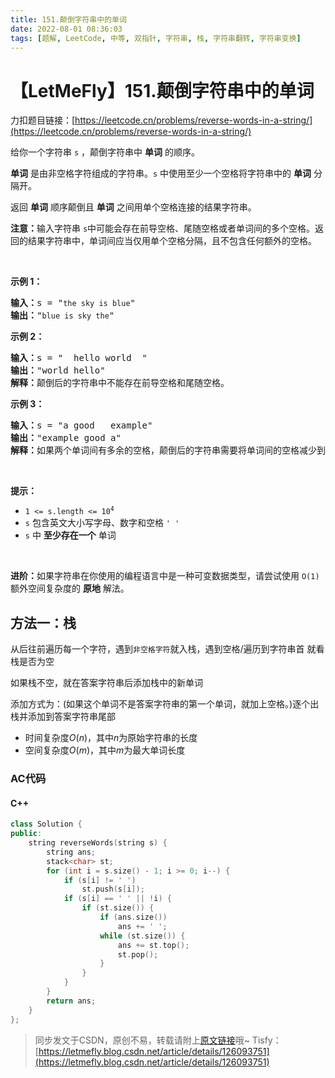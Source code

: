 ```yaml
---
title: 151.颠倒字符串中的单词
date: 2022-08-01 08:36:03
tags: [题解, LeetCode, 中等, 双指针, 字符串, 栈, 字符串翻转, 字符串变换]
---
```


# 【LetMeFly】151.颠倒字符串中的单词

力扣题目链接：[https://leetcode.cn/problems/reverse-words-in-a-string/](https://leetcode.cn/problems/reverse-words-in-a-string/)

<p>给你一个字符串 <code>s</code> ，颠倒字符串中 <strong>单词</strong> 的顺序。</p>

<p><strong>单词</strong> 是由非空格字符组成的字符串。<code>s</code> 中使用至少一个空格将字符串中的 <strong>单词</strong> 分隔开。</p>

<p>返回 <strong>单词</strong> 顺序颠倒且 <strong>单词</strong> 之间用单个空格连接的结果字符串。</p>

<p><strong>注意：</strong>输入字符串 <code>s</code>中可能会存在前导空格、尾随空格或者单词间的多个空格。返回的结果字符串中，单词间应当仅用单个空格分隔，且不包含任何额外的空格。</p>

<p>&nbsp;</p>

<p><strong>示例 1：</strong></p>

<pre>
<strong>输入：</strong>s = "<code>the sky is blue</code>"
<strong>输出：</strong>"<code>blue is sky the</code>"
</pre>

<p><strong>示例 2：</strong></p>

<pre>
<strong>输入：</strong>s = " &nbsp;hello world &nbsp;"
<strong>输出：</strong>"world hello"
<strong>解释：</strong>颠倒后的字符串中不能存在前导空格和尾随空格。
</pre>

<p><strong>示例 3：</strong></p>

<pre>
<strong>输入：</strong>s = "a good &nbsp; example"
<strong>输出：</strong>"example good a"
<strong>解释：</strong>如果两个单词间有多余的空格，颠倒后的字符串需要将单词间的空格减少到仅有一个。
</pre>

<p>&nbsp;</p>

<p><strong>提示：</strong></p>

<ul>
	<li><code>1 &lt;= s.length &lt;= 10<sup>4</sup></code></li>
	<li><code>s</code> 包含英文大小写字母、数字和空格 <code>' '</code></li>
	<li><code>s</code> 中 <strong>至少存在一个</strong> 单词</li>
</ul>

<ul>
</ul>

<p>&nbsp;</p>

<p><strong>进阶：</strong>如果字符串在你使用的编程语言中是一种可变数据类型，请尝试使用&nbsp;<code>O(1)</code> 额外空间复杂度的 <strong>原地</strong> 解法。</p>


    
## 方法一：栈

从后往前遍历每一个字符，遇到```非空格字符```就入栈，遇到空格/遍历到字符串首 就看栈是否为空

如果栈不空，就在答案字符串后添加栈中的新单词

添加方式为：(如果这个单词不是答案字符串的第一个单词，就加上空格。)逐个出栈并添加到答案字符串尾部

+ 时间复杂度$O(n)$，其中$n$为原始字符串的长度
+ 空间复杂度$O(m)$，其中$m$为最大单词长度

### AC代码

#### C++

```cpp
class Solution {
public:
    string reverseWords(string s) {
        string ans;
        stack<char> st;
        for (int i = s.size() - 1; i >= 0; i--) {
            if (s[i] != ' ')
                st.push(s[i]);
            if (s[i] == ' ' || !i) {
                if (st.size()) {
                    if (ans.size())
                        ans += ' ';
                    while (st.size()) {
                        ans += st.top();
                        st.pop();
                    }
                }
            }
        }
        return ans;
    }
};
```

> 同步发文于CSDN，原创不易，转载请附上[原文链接](https://leetcode.letmefly.xyz/2022/08/01/LeetCode%200151.%E9%A2%A0%E5%80%92%E5%AD%97%E7%AC%A6%E4%B8%B2%E4%B8%AD%E7%9A%84%E5%8D%95%E8%AF%8D/)哦~
> Tisfy：[https://letmefly.blog.csdn.net/article/details/126093751](https://letmefly.blog.csdn.net/article/details/126093751)
